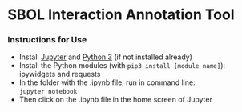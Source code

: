 # SBOL Interaction Annotation Tool
### Instructions for Use
- Install [Jupyter](https://jupyter.org/install) and [Python 3](https://www.python.org/downloads/) (if not installed already) 
- Install the Python modules (with `pip3 install [module name]`): ipywidgets and requests
- In the folder with the .ipynb file, run in command line:  
    `jupyter notebook`  
- Then click on the .ipynb file in the home screen of Jupyter
